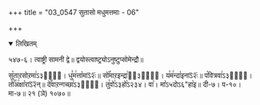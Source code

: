 +++
title = "03_0547 सुतासो मधुमत्तमाः - 06"

+++
<details open><summary>लिखितम्</summary>

५४७-६। त्वाष्ट्री सामनी द्वे॥ द्वयोस्त्वाष्ट्र्योऽनुष्टुप्सोमेन्द्रौ॥

सु꣡ताऱसोऱमा꣢ऽ३हा꣢᳐। धु꣣म꣢त्ता꣡माऽ᳒२ः᳒॥ सो꣡꣯माऱइन्द्रा꣢ऽ᳐३हा꣢᳐। य꣣म꣢न्दा꣡इनाऽ᳒२ः᳒॥ प꣡वित्रवा꣢ऽ३हा꣢᳐। तो꣣꣯अ꣢क्षा꣡राऽ᳒२᳒न्॥ दे꣡꣯वाऱन्गच्छा꣢ऽ३हा꣢᳐। तु꣣वो꣢ऽ३हो꣡ऽ२३४। वा꣥। मा꣤ऽ५दोऽ६"हा꣥इ॥ दी-७। प-१०। मा-७॥ २१ (ञे) १०७०॥
</details>